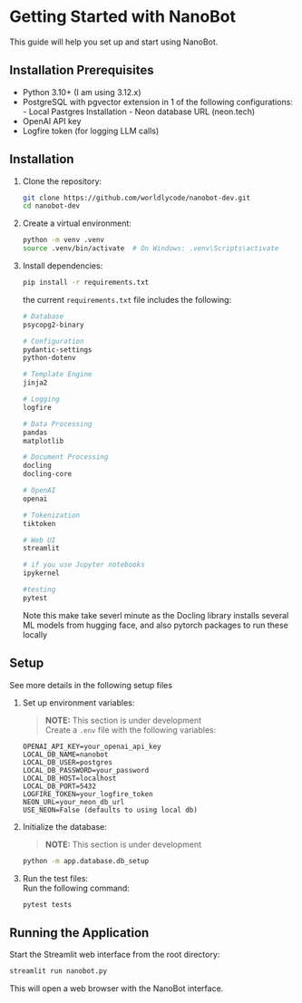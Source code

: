 # Getting Started with NanoBot

This guide will help you set up and start using NanoBot.


## Installation Prerequisites

- Python 3.10+ (I am using 3.12.x)
- PostgreSQL with pgvector extension in 1 of the following configurations:
      - Local Pastgres Installation
      - Neon database URL (neon.tech)
- OpenAI API key
- Logfire token (for logging LLM calls)

## Installation

1. Clone the repository:
   ```bash
   git clone https://github.com/worldlycode/nanobot-dev.git
   cd nanobot-dev
   ```

2. Create a virtual environment:
   ```bash
   python -m venv .venv
   source .venv/bin/activate  # On Windows: .venv\Scripts\activate
   ```

3. Install dependencies:  
   ```bash
   pip install -r requirements.txt
   ```
   the current `requirements.txt` file includes the following:
   ```bash
   # Database
   psycopg2-binary

   # Configuration
   pydantic-settings
   python-dotenv

   # Template Engine
   jinja2

   # Logging
   logfire

   # Data Processing
   pandas
   matplotlib

   # Document Processing
   docling
   docling-core

   # OpenAI
   openai

   # Tokenization
   tiktoken

   # Web UI
   streamlit

   # if you use Jupyter notebooks
   ipykernel

   #testing
   pytest
   ```
   Note this make take severl minute as the Docling library installs several ML models from hugging face, and also pytorch packages to run these locally

## Setup

See more details in the following setup files

1. Set up environment variables:  
   > **NOTE:** This section is under development  
   Create a `.env` file with the following variables:
   ```
   OPENAI_API_KEY=your_openai_api_key
   LOCAL_DB_NAME=nanobot
   LOCAL_DB_USER=postgres
   LOCAL_DB_PASSWORD=your_password
   LOCAL_DB_HOST=localhost
   LOCAL_DB_PORT=5432
   LOGFIRE_TOKEN=your_logfire_token
   NEON_URL=your_neon_db_url
   USE_NEON=False (defaults to using local db)
   ```

2. Initialize the database:  
   > **NOTE:** This section is under development
   ```bash
   python -m app.database.db_setup
   ```

3. Run the test files:  
   Run the following command:
   ```bash
   pytest tests
   ```

## Running the Application

Start the Streamlit web interface from the root directory:

```bash
streamlit run nanobot.py
```

This will open a web browser with the NanoBot interface.